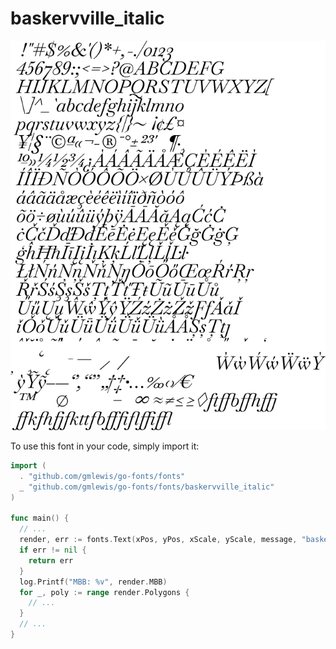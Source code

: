 # baskervville_italic

![baskervville_italic](baskervville_italic.png)

To use this font in your code, simply import it:

```go
import (
  . "github.com/gmlewis/go-fonts/fonts"
  _ "github.com/gmlewis/go-fonts/fonts/baskervville_italic"
)

func main() {
  // ...
  render, err := fonts.Text(xPos, yPos, xScale, yScale, message, "baskervville_italic", Center)
  if err != nil {
    return err
  }
  log.Printf("MBB: %v", render.MBB)
  for _, poly := range render.Polygons {
    // ...
  }
  // ...
}
```
